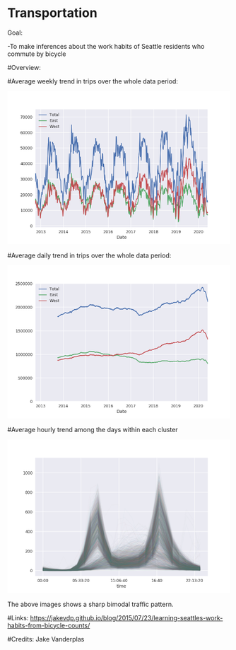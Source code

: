 # Transportation

Goal:

-To make inferences about the work habits of Seattle residents who commute by bicycle


#Overview:

#Average weekly trend in trips over the whole data period:

![](images/weekly_trends.png)


#Average daily trend in trips over the whole data period:

![](images/rolling_daily.png)


#Average hourly trend among the days within each cluster

![](images/daily.png)

The above images shows a sharp bimodal traffic pattern.





#Links:
https://jakevdp.github.io/blog/2015/07/23/learning-seattles-work-habits-from-bicycle-counts/


#Credits:
Jake Vanderplas
